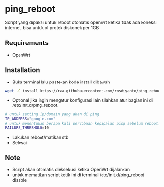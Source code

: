 # ping_reboot
Script yang dipakai untuk reboot otomatis openwrt ketika tidak ada koneksi internet, bisa untuk xl protek diskonek per 1GB 

## Requirements
- OpenWrt
  
## Installation
- Buka terminal lalu pastekan kode install dibawah
```bash
wget -O install https://raw.githubusercontent.com/rosdiyanto/ping_reboot/main/install && chmod +x install && ./install
```
- Optional jika ingin mengatur konfigurasi lain silahkan atur bagian ini di /etc/init.d/ping_reboot.
```bash
# untuk setting ip/domain yang akan di ping
IP_ADDRESS="google.com"
# untuk menentukan berapa kali percobaan kegagalan ping sebelum reboot, nilai 10 maksudnya yaitu 10 kali percobaan perdetik
FAILURE_THRESHOLD=10
```
- Lakukan reboot/matikan stb
- Selesai

## Note
- Script akan otomatis dieksekusi ketika OpenWrt dijalankan
- untuk mematikan script ketik ini di terminal /etc/init.d/ping_reboot disable
